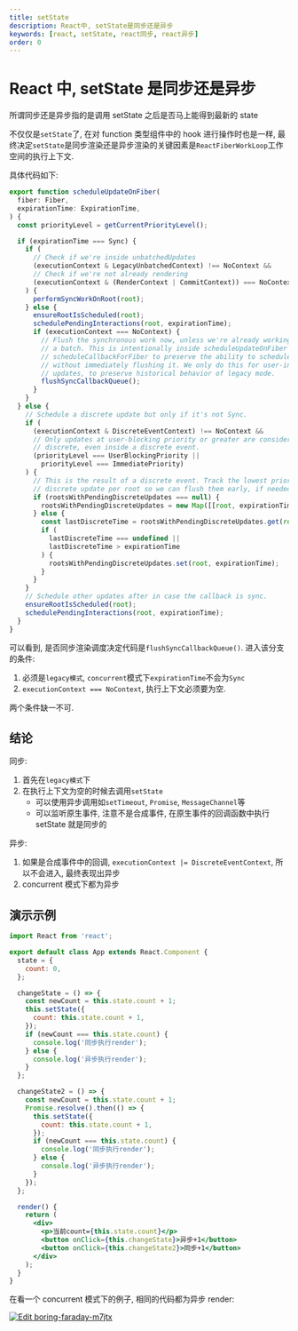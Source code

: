 ```yaml
---
title: setState
description: React中, setState是同步还是异步
keywords: [react, setState, react同步, react异步]
order: 0
---
```


# React 中, setState 是同步还是异步

所谓同步还是异步指的是调用 setState 之后是否马上能得到最新的 state

不仅仅是`setState`了, 在对 function 类型组件中的 hook 进行操作时也是一样, 最终决定`setState`是同步渲染还是异步渲染的关键因素是`ReactFiberWorkLoop`工作空间的执行上下文.

具体代码如下:

```js
export function scheduleUpdateOnFiber(
  fiber: Fiber,
  expirationTime: ExpirationTime,
) {
  const priorityLevel = getCurrentPriorityLevel();

  if (expirationTime === Sync) {
    if (
      // Check if we're inside unbatchedUpdates
      (executionContext & LegacyUnbatchedContext) !== NoContext &&
      // Check if we're not already rendering
      (executionContext & (RenderContext | CommitContext)) === NoContext
    ) {
      performSyncWorkOnRoot(root);
    } else {
      ensureRootIsScheduled(root);
      schedulePendingInteractions(root, expirationTime);
      if (executionContext === NoContext) {
        // Flush the synchronous work now, unless we're already working or inside
        // a batch. This is intentionally inside scheduleUpdateOnFiber instead of
        // scheduleCallbackForFiber to preserve the ability to schedule a callback
        // without immediately flushing it. We only do this for user-initiated
        // updates, to preserve historical behavior of legacy mode.
        flushSyncCallbackQueue();
      }
    }
  } else {
    // Schedule a discrete update but only if it's not Sync.
    if (
      (executionContext & DiscreteEventContext) !== NoContext &&
      // Only updates at user-blocking priority or greater are considered
      // discrete, even inside a discrete event.
      (priorityLevel === UserBlockingPriority ||
        priorityLevel === ImmediatePriority)
    ) {
      // This is the result of a discrete event. Track the lowest priority
      // discrete update per root so we can flush them early, if needed.
      if (rootsWithPendingDiscreteUpdates === null) {
        rootsWithPendingDiscreteUpdates = new Map([[root, expirationTime]]);
      } else {
        const lastDiscreteTime = rootsWithPendingDiscreteUpdates.get(root);
        if (
          lastDiscreteTime === undefined ||
          lastDiscreteTime > expirationTime
        ) {
          rootsWithPendingDiscreteUpdates.set(root, expirationTime);
        }
      }
    }
    // Schedule other updates after in case the callback is sync.
    ensureRootIsScheduled(root);
    schedulePendingInteractions(root, expirationTime);
  }
}
```

可以看到, 是否同步渲染调度决定代码是`flushSyncCallbackQueue()`. 进入该分支的条件:

1. 必须是`legacy模式`, `concurrent`模式下`expirationTime`不会为`Sync`
2. `executionContext === NoContext`, 执行上下文必须要为空.

两个条件缺一不可.

## 结论

同步:

1. 首先在`legacy模式`下
2. 在执行上下文为空的时候去调用`setState`
   - 可以使用异步调用如`setTimeout`, `Promise`, `MessageChannel`等
   - 可以监听原生事件, 注意不是合成事件, 在原生事件的回调函数中执行 setState 就是同步的

异步:

1. 如果是合成事件中的回调, `executionContext |= DiscreteEventContext`, 所以不会进入, 最终表现出异步
2. concurrent 模式下都为异步

## 演示示例

```jsx
import React from 'react';

export default class App extends React.Component {
  state = {
    count: 0,
  };

  changeState = () => {
    const newCount = this.state.count + 1;
    this.setState({
      count: this.state.count + 1,
    });
    if (newCount === this.state.count) {
      console.log('同步执行render');
    } else {
      console.log('异步执行render');
    }
  };

  changeState2 = () => {
    const newCount = this.state.count + 1;
    Promise.resolve().then(() => {
      this.setState({
        count: this.state.count + 1,
      });
      if (newCount === this.state.count) {
        console.log('同步执行render');
      } else {
        console.log('异步执行render');
      }
    });
  };

  render() {
    return (
      <div>
        <p>当前count={this.state.count}</p>
        <button onClick={this.changeState}>异步+1</button>
        <button onClick={this.changeState2}>同步+1</button>
      </div>
    );
  }
}
```

在看一个 concurrent 模式下的例子, 相同的代码都为异步 render:

[![Edit boring-faraday-m7jtx](https://codesandbox.io/static/img/play-codesandbox.svg)](https://codesandbox.io/s/boring-faraday-m7jtx?fontsize=14&hidenavigation=1&theme=dark)
